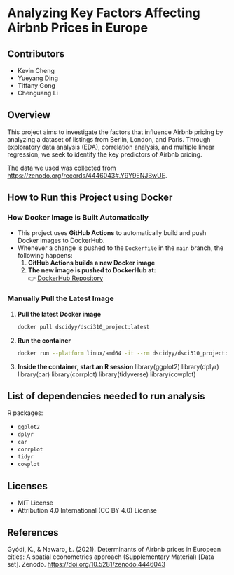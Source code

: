 # Analyzing Key Factors Affecting Airbnb Prices in Europe

## Contributors

- Kevin Cheng
- Yueyang Ding
- Tiffany Gong
- Chenguang Li

## Overview

This project aims to investigate the factors that influence Airbnb pricing by analyzing a dataset of listings from Berlin, London, and Paris. Through exploratory data analysis (EDA), correlation analysis, and multiple linear regression, we seek to identify the key predictors of Airbnb pricing.

The data we used was collected from <https://zenodo.org/records/4446043#.Y9Y9ENJBwUE>.

## How to Run this Project using Docker
### How Docker Image is Built Automatically
- This project uses **GitHub Actions** to automatically build and push Docker images to DockerHub.
- Whenever a change is pushed to the `Dockerfile` in the `main` branch, the following happens:
  1. **GitHub Actions builds a new Docker image**
  2. **The new image is pushed to DockerHub at:**  
     👉 [DockerHub Repository](https://hub.docker.com/r/dscidyy/dsci310_project)
### Manually Pull the Latest Image
1. **Pull the latest Docker image**
   ```sh
   docker pull dscidyy/dsci310_project:latest
2. **Run the container**
   ```sh
   docker run --platform linux/amd64 -it --rm dscidyy/dsci310_project:latest
3. **Inside the container, start an R session**
   library(ggplot2)
   library(dplyr)
   library(car)
   library(corrplot)
   library(tidyverse)
   library(cowplot)




## List of dependencies needed to run analysis

R packages:
- `ggplot2`
- `dplyr`
- `car`
- `corrplot`
- `tidyr`
- `cowplot`

## Licenses

- MIT License
- Attribution 4.0 International (CC BY 4.0) License

## References

Gyódi, K., & Nawaro, Ł. (2021). Determinants of Airbnb prices in European cities: A spatial econometrics approach (Supplementary Material) [Data set]. Zenodo. https://doi.org/10.5281/zenodo.4446043
